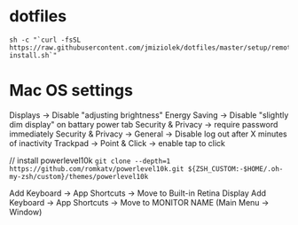 dotfiles
========

```
sh -c "`curl -fsSL https://raw.githubusercontent.com/jmiziolek/dotfiles/master/setup/remote-install.sh`"
```

# Mac OS settings
Displays -> Disable "adjusting brightness"
Energy Saving -> Disable "slightly dim display" on battary power tab
Security & Privacy -> require password immediately
Security & Privacy -> General -> Disable log out after X minutes of inactivity
Trackpad -> Point & Click -> enable tap to click

// install powerlevel10k
`git clone --depth=1 https://github.com/romkatv/powerlevel10k.git ${ZSH_CUSTOM:-$HOME/.oh-my-zsh/custom}/themes/powerlevel10k`


Add Keyboard -> App Shortcuts -> Move to Built-in Retina Display
Add Keyboard -> App Shortcuts -> Move to MONITOR NAME (Main Menu -> Window)
